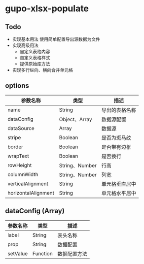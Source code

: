 # gupo-xlsx-populate

## Todo

- 实现基本用法 使用简单配置导出源数据为文件
- 实现高级用法 
    + 自定义表格内容
    + 自定义表格样式
    + 提供原始库方法  
- 实现多行纵向、横向合并单元格

## options
| 参数名称                | 类型            | 描述      |
| ------------------- | ------------- | ------- |
| name                | String        | 导出的表格名称 |
| dataConfig          | Object、Array  | 数据源配置   |
| dataSource          | Array         | 数据源     |
| stripe              | Boolean       | 是否为斑马纹  |
| border              | Boolean       | 是否带有边框  |
| wrapText            | Boolean       | 是否换行    |
| rowHeight           | String、Number | 行高      |
| columnWidth         | String、Number | 列宽      |
| verticalAlignment   | String        | 单元格垂直居中 |
| horizontalAlignment | String        | 单元格水平居中 |

## dataConfig (Array)
| 参数名称     | 类型       | 描述     |
| -------- | -------- | ------ |
| label    | String   | 表头名称   |
| prop     | String   | 数据配置   |
| setValue | Function | 数据配置方法 |